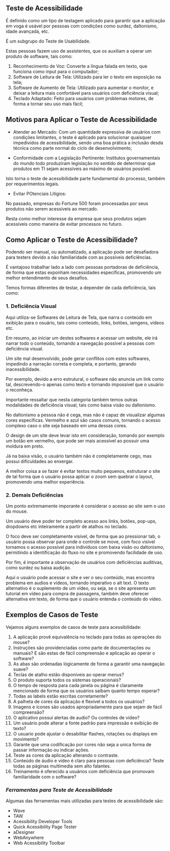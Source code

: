 ## Teste de Acessibilidade

É definido como um tipo de testagem aplicado para garantir que a aplicação em voga é usável por pessoas com condições como surdez, daltonismo, idade avançada, etc.

É um subgrupo do Teste de Usabilidade.

Estas pessoas fazem uso de assistentes, que os auxiliam a operar um produto de software, tais como:

1. Reconhecimento de Voz: Converte a língua falada em texto, que funciona como input para o computador;
2. Software de Leitura de Tela: Utilizado para ler o texto em exposição na tela;
3. Software de Aumento de Tela: Utilizado para aumentar o monitor, e deixar a leitura mais confortável para usuários com deficiência visual;
4. Teclado Adaptado: Feito para usuários com problemas motores, de forma a tornar seu uso mais fácil;

## Motivos para Aplicar o Teste de Acessibilidade

- Atender ao Mercado:
Com um quantidade expressiva de usuários com condições limitantes, o teste é aplicado para solucionar quaisquer impedividos de acessibilidade, sendo uma boa prática a inclusão desda técnica como parte normal do ciclo de desenvolvimento;

- Conformidade com a Legislação Pertinente:
Institutos governamentais do mundo todo produziram legislação no sentido de determinar que produtos em TI sejam acessíveis ao máximo de usuários possível.

Isto torna o teste de acessibilidade parte fundamental do processo, também por requerimentos legais.

- Evitar POtenciais Litígios:

No passado, empresas do Fortune 500 foram processadas por seus produtos não serem acessíveis ao mercado.

Resta como melhor interesse da empresa que seus produtos sejam acessíveis como maneira de evitar processos no futuro.

## Como Aplicar o Teste de Acessibilidade?

Podendo ser manual, ou automatizado, a aplicação pode ser desafiadora para testers devido a não familiaridade com as possíveis deficiências.

É vantajoso trabalhar lado a lado com pessoas portadoras de deficiência, de forma que estas exponham necessidades específicas, promovendo um melhor entendimento de seus desafios.

Temos formas diferentes de testar, a depender de cada deficiência, tais como:

### 1. Deficiência Visual

Aqui utiliza-se Softwares de Leitura de Tela, que narra o conteúdo em exibição para o osuário, tais como conteúdo, links, botões, iamgens, vídeos etc.

Em resumo, ao iniciar um destes softwares e acessar um website, ele irá narrar todo o conteúdo, tornando a navegação possível a pessoas com deficiência visual.

Um site mal desenvolvido, pode gerar conflitos com estes softwares, impedindo a narração correta e completa, e portanto, gerando inacessibilidade.

Por exemplo, devido a erro estrutural, o software não anuncia um link como tal, descrevendo-o apenas como texto e tornando impossível que o usuário o reconheça.

Importante ressaltar que nesta categoria também temos outras modalidades de deficiência visual, tais como baixa visão ou daltonismo.

No daltonismo a pessoa não é cega, mas não é capaz de visualizar algumas cores específicas. Vermelho e azul são casos comuns, tornando o acesso complexo caso o site seja baseado em uma dessas cores.

O design de um site deve levar isto em consideração, tomando por exemplo um botão em vermelho, que pode ser mais acessível ao possuir uma moldura em preto.

Já na baixa visão, o usuário também não é completamente cego, mas possui dificuldades ao enxergar.

A melhor coisa a se fazer é evitar textos muito pequenos, estruturar o site de tal forma que o usuário possa aplicar o zoom sem quebrar o layout, promovendo uma melhor experiência.

### 2. Demais Deficiências

Um ponto extremamente imporante é considerar o acesso ao site sem o uso do mouse.

Um usuário deve poder ter completo acesso aos links, botões, pop-ups, dropdowns etc inteiramente a partir de atalhos no teclado.

O foco deve ser completamente visível, de forma que ao pressionar tab, o usuário possa observar para onde o controle se move, com foco visível tornamos o acesso possível para indivíduos  com  baixa visão ou daltonismo, permitindo a identificação do fluxo no site e promovendo facilidade de uso.

Por fim, é importante a observação de usuários com deficiências auditivas, como surdez ou baixa audição.

Aqui o usuário pode acessar o site e ver o seu conteúdo, mas encontra problema em audios e vídeos, tornando imperativo o alt text. O texto alternativo é o suplemento de um vídeo, ou seja, se o site apresenta um tutorial em vídeo para compra de passagens, também deve oferecer alternativa em texto, de forma que o usuário entenda o conteúdo do vídeo.

## Exemplos de Casos de Teste

Vejamos alguns exemplos de casos de teste para acessibilidade:

1. A aplicação provê equivalência no teclado para todas as operações do mouse?
2. Instruções são providenciadas como parte de documentações ou manuais? E são estas de fácil compreensão e aplicação ao operar o software?
3. As abas são ordenadas lógicamente de forma a garantir uma navegação suave?
4. Teclas de atalho estão disponíveis ao operar menus?
5. O produto suporta todos os sistemas operacionais?
6. O tempo de resposta para cada janela ou página é claramente mencionado de forma que os usuários saibam quanto tempo esperar?
7. Todas as labels estão escritas corretamente?
8. A palheta de cores da aplicação é flexível a todos os usuários?
9. Imagens e ícones são usados apropriadamente para que sejam de fácil compreensão?
10. O aplicativo possui alertas de audio? Ou controles de vídeo?
11. Um usuário pode alterar a fonte padrão para impressão e exibição de texto?
12. O usuario pode ajustar o desabilitar flashes, rotações ou displays em movimento?
13. Garante que uma codificação por cores não seja a unica forma de passar informação ou indicar ações.
14. Teste as cores da aplicação alterando o contraste.
15. Conteúdo de áudio e vídeo é claro para pessoas com deficiência? Teste todas as páginas multimedia sem alto falantes.
16. Treinamento é oferecido a usuários com deficiência que promovam familiaridade com o software?

### *Ferramentas para Teste de Acessibilidade*

Algumas das ferramentas mais utilizadas para testes de acessibilidade são:

- Wave
- TAW
- Acessibility Developer Tools
- Quick Acessibility Page Tester
- aDesigner
- WebAnywhere
- Web Acessibility Toolbar
